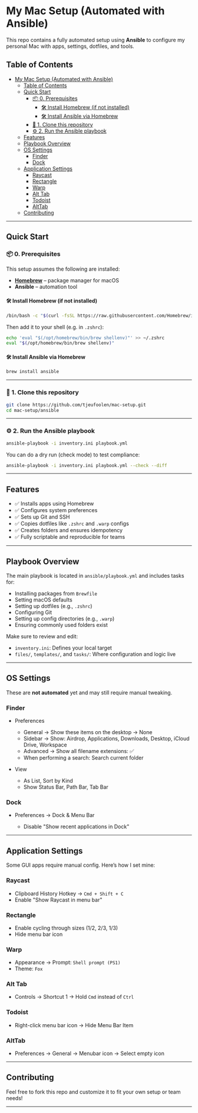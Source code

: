 # My Mac Setup (Automated with Ansible)

This repo contains a fully automated setup using **Ansible** to configure my personal Mac with apps, settings, dotfiles, and tools.

## Table of Contents

- [My Mac Setup (Automated with Ansible)](#my-mac-setup-automated-with-ansible)
  - [Table of Contents](#table-of-contents)
  - [Quick Start](#quick-start)
    - [📦 0. Prerequisites](#-0-prerequisites)
      - [🛠️ Install Homebrew (if not installed)](#️-install-homebrew-if-not-installed)
      - [🛠️ Install Ansible via Homebrew](#️-install-ansible-via-homebrew)
    - [🚀 1. Clone this repository](#-1-clone-this-repository)
    - [⚙️ 2. Run the Ansible playbook](#️-2-run-the-ansible-playbook)
  - [Features](#features)
  - [Playbook Overview](#playbook-overview)
  - [OS Settings](#os-settings)
    - [Finder](#finder)
    - [Dock](#dock)
  - [Application Settings](#application-settings)
    - [Raycast](#raycast)
    - [Rectangle](#rectangle)
    - [Warp](#warp)
    - [Alt Tab](#alt-tab)
    - [Todoist](#todoist)
    - [AltTab](#alttab)
  - [Contributing](#contributing)

---

## Quick Start

### 📦 0. Prerequisites

This setup assumes the following are installed:

- **[Homebrew](https://brew.sh)** – package manager for macOS
- **Ansible** – automation tool

#### 🛠️ Install Homebrew (if not installed)

```bash
/bin/bash -c "$(curl -fsSL https://raw.githubusercontent.com/Homebrew/install/HEAD/install.sh)"
```

Then add it to your shell (e.g. in `.zshrc`):

```bash
echo 'eval "$(/opt/homebrew/bin/brew shellenv)"' >> ~/.zshrc
eval "$(/opt/homebrew/bin/brew shellenv)"
```

#### 🛠️ Install Ansible via Homebrew

```bash
brew install ansible
```

---

### 🚀 1. Clone this repository

```bash
git clone https://github.com/tjeufoolen/mac-setup.git
cd mac-setup/ansible
```

---

### ⚙️ 2. Run the Ansible playbook

```bash
ansible-playbook -i inventory.ini playbook.yml
```

You can do a dry run (check mode) to test compliance:

```bash
ansible-playbook -i inventory.ini playbook.yml --check --diff
```

---

## Features

- ✅ Installs apps using Homebrew
- ✅ Configures system preferences
- ✅ Sets up Git and SSH
- ✅ Copies dotfiles like `.zshrc` and `.warp` configs
- ✅ Creates folders and ensures idempotency
- ✅ Fully scriptable and reproducible for teams

---

## Playbook Overview

The main playbook is located in `ansible/playbook.yml` and includes tasks for:

- Installing packages from `Brewfile`
- Setting macOS defaults
- Setting up dotfiles (e.g., `.zshrc`)
- Configuring Git
- Setting up config directories (e.g., `.warp`)
- Ensuring commonly used folders exist

Make sure to review and edit:

- `inventory.ini`: Defines your local target
- `files/`, `templates/`, and `tasks/`: Where configuration and logic live

---

## OS Settings

These are **not automated** yet and may still require manual tweaking.

### Finder

- Preferences

  - General → Show these items on the desktop → None
  - Sidebar → Show: Airdrop, Applications, Downloads, Desktop, iCloud Drive, Workspace
  - Advanced → Show all filename extensions: ✅
  - When performing a search: Search current folder

- View

  - As List, Sort by Kind
  - Show Status Bar, Path Bar, Tab Bar

### Dock

- Preferences → Dock & Menu Bar

  - Disable "Show recent applications in Dock"

---

## Application Settings

Some GUI apps require manual config. Here’s how I set mine:

### Raycast

- Clipboard History Hotkey → `Cmd + Shift + C`
- Enable "Show Raycast in menu bar"

### Rectangle

- Enable cycling through sizes (1/2, 2/3, 1/3)
- Hide menu bar icon

### Warp

- Appearance → Prompt: `Shell prompt (PS1)`
- Theme: `Fox`

### Alt Tab

- Controls → Shortcut 1 → Hold `Cmd` instead of `Ctrl`

### Todoist

- Right-click menu bar icon → Hide Menu Bar Item

### AltTab

- Preferences → General → Menubar icon → Select empty icon

---

## Contributing

Feel free to fork this repo and customize it to fit your own setup or team needs!

---

```

```
